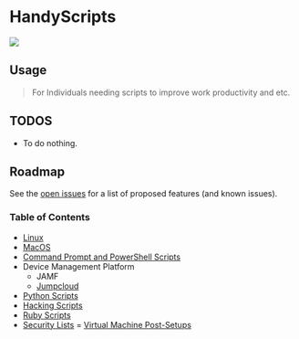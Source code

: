 # HandyScripts
![](/img/bean.jpg)

## Usage

> For Individuals needing scripts to improve work productivity and etc.


## TODOS

- To do nothing.

## Roadmap

See the [open issues](https://github.com/austinsonger/HandyScripts/issues) for a list of proposed features (and known issues).


### Table of Contents

- [Linux](/Linux)
- [MacOS](/MacOS)
- [Command Prompt and PowerShell Scripts](/Command_Prompt_and_PowerShell)
- Device Management Platform
  - JAMF
  - [Jumpcloud](https://github.com/austinsonger/HandyScripts/tree/master/Device_Management_Platforms/JC)
- [Python Scripts](https://github.com/austinsonger/HandyScripts/tree/master/Python)
- [Hacking Scripts](/Hacking)
- [Ruby Scripts](/Ruby)
- [Security Lists](/SecurityLists)
= [Virtual Machine Post-Setups](/VirtualMachine-Setups)


